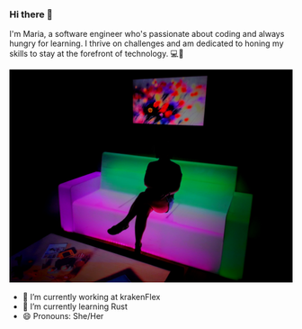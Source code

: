### Hi there 👋
I'm Maria, a software engineer who's passionate about coding and always hungry for learning. I thrive on challenges and am dedicated to honing my skills to stay at the forefront of technology. 💻🚀

<picture>
 <source media="(prefers-color-scheme: dark)" srcset="./assets/oslo-museum.jpg">
 <source media="(prefers-color-scheme: light)" srcset=./assets/oslo-museum.jpg">
 <img alt="YOUR-ALT-TEXT" src="./assets/oslo-museum.jpg">
</picture>

<br>

- 🔭 I’m currently working at krakenFlex
- 🌱 I’m currently learning Rust
- 😄 Pronouns: She/Her

